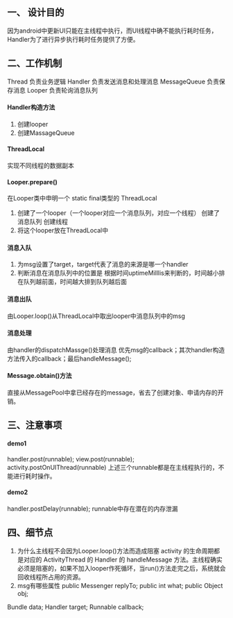 ## 一、 设计目的
因为android中更新UI只能在主线程中执行，而UI线程中确不能执行耗时任务，Handler为了进行异步执行耗时任务提供了方便。

## 二、工作机制
Thread  负责业务逻辑
Handler  负责发送消息和处理消息
MessageQueue  负责保存消息
Looper  负责轮询消息队列

#### Handler构造方法
1. 创建looper
2. 创建MassageQueue

#### ThreadLocal
实现不同线程的数据副本

#### Looper.prepare()
在Looper类中申明一个 static final类型的 ThreadLocal<Looper>
1. 创建了一个looper（一个looper对应一个消息队列，对应一个线程）
   创建了消息队列
   创建线程
2. 将这个looper放在ThreadLocal中

#### 消息入队
1. 为msg设置了target，target代表了消息的来源是哪一个handler
2. 判断消息在消息队列中的位置是 根据时间uptimeMilllis来判断的，时间越小排在队列越前面，时间越大排到队列越后面
#### 消息出队
由Looper.loop()从ThreadLocal中取出looper中消息队列中的msg
#### 消息处理
由handler的dispatchMassge()处理消息
优先msg的callback；其次handler构造方法传入的callback；最后handleMessage();

#### Message.obtain()方法
直接从MessagePool中拿已经存在的message，省去了创建对象、申请内存的开销。

## 三、注意事项
#### demo1
handler.post(runnable);
view.post(runnable);
activity.postOnUIThread(runnable)
上述三个runnable都是在主线程执行的，不能进行耗时操作。

#### demo2
handler.postDelay(runnable);
runnable中存在潜在的内存泄漏

## 四、细节点
1. 为什么主线程不会因为Looper.loop()方法而造成阻塞
activity 的生命周期都是对应的 ActivityThread 的 Handler 的 handleMessage 方法。主线程确实必须是阻塞的，如果不加入looper作死循环，当run()方法走完之后，系统就会回收线程所占用的资源。
2. msg有哪些属性
public Messenger replyTo;
public int what;
public Object obj;

Bundle data;
Handler target;
Runnable callback;
